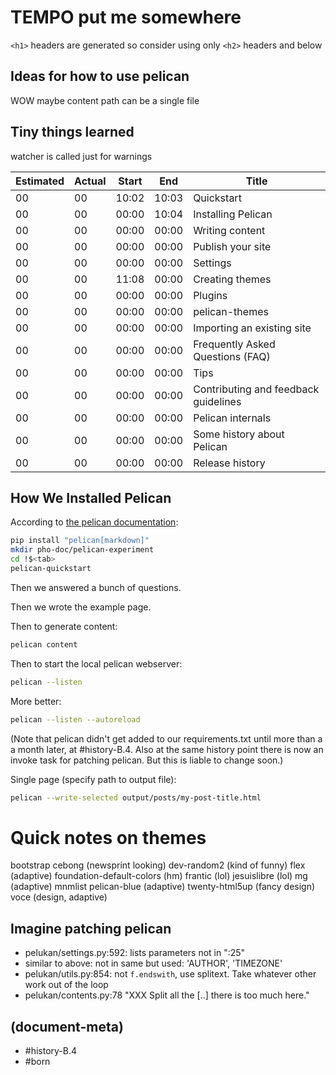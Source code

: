 # TEMPO put me somewhere


`<h1>` headers are generated so consider using only `<h2>` headers and below




## Ideas for how to use pelican

WOW maybe content path can be a single file




## Tiny things learned

watcher is called just for warnings



|Estimated|Actual|Start|End|Title|
|---|---|---|---|---|
|00|00|10:02|10:03|Quickstart
|00|00|00:00|10:04|Installing Pelican
|00|00|00:00|00:00|Writing content
|00|00|00:00|00:00|Publish your site
|00|00|00:00|00:00|Settings
|00|00|11:08|00:00|Creating themes
|00|00|00:00|00:00|Plugins
|00|00|00:00|00:00|pelican-themes
|00|00|00:00|00:00|Importing an existing site
|00|00|00:00|00:00|Frequently Asked Questions (FAQ)
|00|00|00:00|00:00|Tips
|00|00|00:00|00:00|Contributing and feedback guidelines
|00|00|00:00|00:00|Pelican internals
|00|00|00:00|00:00|Some history about Pelican
|00|00|00:00|00:00|Release history




## How We Installed Pelican

According to [the pelican documentation][url1]:

```bash
pip install "pelican[markdown]"
mkdir pho-doc/pelican-experiment
cd !$<tab>
pelican-quickstart
```

Then we answered a bunch of questions.

Then we wrote the example page.

Then to generate content:

```bash
pelican content
```

Then to start the local pelican webserver:

```bash
pelican --listen
```

More better:
```bash
pelican --listen --autoreload
```

(Note that pelican didn't get added to our requirements.txt until more
than a a month later, at #history-B.4. Also at the same history point there
is now an invoke task for patching pelican. But this is liable to change
soon.)

Single page (specify path to output file):
```bash
pelican --write-selected output/posts/my-post-title.html
```



# Quick notes on themes

bootstrap
cebong (newsprint looking)
dev-random2 (kind of funny)
flex (adaptive)
foundation-default-colors (hm)
frantic (lol)
jesuislibre (lol)
mg (adaptive)
mnmlist
pelican-blue (adaptive)
twenty-html5up (fancy design)
voce (design, adaptive)




## Imagine patching pelican

- pelukan/settings.py:592: lists parameters not in ":25"
- similar to above: not in same but used: 'AUTHOR', 'TIMEZONE'
- pelukan/utils.py:854: not `f.endswith`, use splitext.
  Take whatever other work out of the loop
- pelukan/contents.py:78 "XXX Split all the [..] there is too much here."



[url1]: https://docs.getpelican.com/en/latest/quickstart.html



## (document-meta)
  - #history-B.4
  - #born
